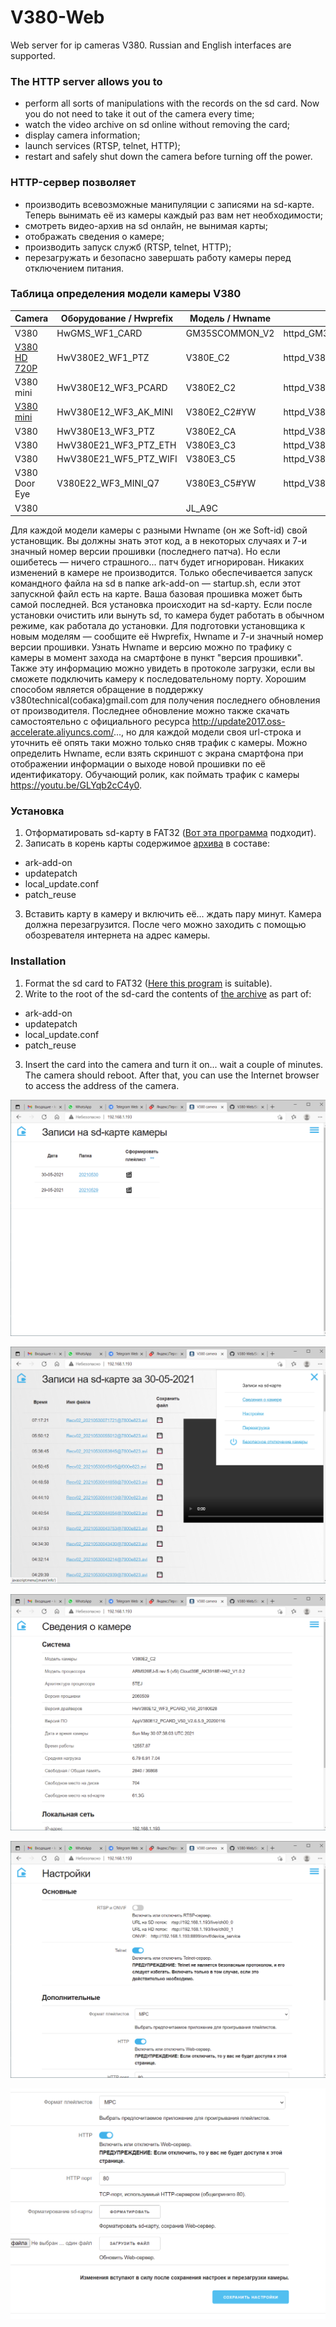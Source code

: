 # V380-Web
Web server for ip cameras V380. Russian and English interfaces are supported.  
### The HTTP server allows you to
- perform all sorts of manipulations with the records on the sd card. Now you do not need to take it out of the camera every time;
- watch the video archive on sd online without removing the card;
- display camera information;
- launch services (RTSP, telnet, HTTP);
- restart and safely shut down the camera before turning off the power.  
### HTTP-сервер позволяет
- производить всевозможные манипуляции с записями на sd-карте. Теперь вынимать её из камеры каждый раз вам нет необходимости;
- смотреть видео-архив на sd онлайн, не вынимая карты;
- отображать сведения о камере;
- производить запуск служб (RTSP, telnet, HTTP);
- перезагружать и безопасно завершать работу камеры перед отключением питания.
### Таблица определения модели камеры V380
| Camera | Оборудование / Hwprefix | Модель / Hwname | Установщик / Installer |
| --- | --- | --- | --- |
| V380 | HwGMS_WF1_CARD | GM35SCOMMON_V2 | httpd_GM35SCOMMON_V2_v20210530.zip |
| [V380 HD 720P](https://aliexpress.ru/item/33010593004.html) | HwV380E2_WF1_PTZ | V380E_C2 | httpd_V380E_C2_2040318_v20210620.zip |
| V380 mini | HwV380E12_WF3_PCARD | V380E2_C2 | httpd_V380E2_C2_v20210530.zip |
| [V380 mini](https://aliexpress.ru/item/4000944546368.html) | HwV380E12_WF3_AK_MINI | V380E2_C2#YW | httpd_V380E2_C2.YW_v20210614.zip |
| V380 | HwV380E13_WF3_PTZ | V380E2_CA | httpd_V380E2_CA_v20210612.zip |
| V380 | HwV380E21_WF3_PTZ_ETH | V380E3_C3 | httpd_V380E3_C3_3020607_v20210620.zip |
| V380 | HwV380E21_WF5_PTZ_WIFI | V380E3_C5 | httpd_V380E3_C5_v20210607.zip |
| V380 Door Eye | V380E22_WF3_MINI_Q7 | V380E3_C5#YW | httpd_V380E3_C5.YW_v20210617.zip |
| V380 |  | JL_A9C |  |

Для каждой модели камеры с разными Hwname (он же Soft-id) свой установщик. Вы должны знать этот код, а в некоторых случаях и 7-и значный номер версии прошивки (последнего патча). Но если ошибетесь — ничего страшного... патч будет игнорирован. Никаких изменений в камере не производится. Только обеспечивается запуск командного файла на sd в папке ark-add-on — startup.sh, если этот запускной файл есть на карте. Ваша базовая прошивка может быть самой последней. Вся установка происходит на sd-карту. Если после установки очистить или вынуть sd, то камера будет работать в обычном режиме, как работала до установки. Для подготовки установщика к новым моделям — сообщите её Hwprefix, Hwname и 7-и значный номер версии прошивки. Узнать Hwname и версию можно по трафику с камеры в момент захода на смартфоне в пункт "версия прошивки". Также эту информацию можно увидеть в протоколе загрузки, если вы сможете подключить камеру к последовательному порту. Хорошим способом является обращение в поддержку v380technical(собака)gmail.com для получения последнего обновления от производителя. Последнее обновление можно также скачать самостоятельно с официального ресурса http://update2017.oss-accelerate.aliyuncs.com/..., но для каждой модели своя url-строка и уточнить её опять таки можно только сняв трафик с камеры. Можно определить Hwname, если взять скриншот с экрана смартфона при отображении информации о выходе новой прошивки по её идентификатору. Обучающий ролик, как поймать трафик с камеры https://youtu.be/GLYqb2cC4y0.
### Установка
1. Отформатировать sd-карту в FAT32 ([Вот эта программа](http://ridgecrop.co.uk/index.htm?guiformat.htm) подходит).
2. Записать в корень карты содержимое [архива](https://github.com/Arkady23/V380-Web/releases/tag/20210530) в составе:
- ark-add-on
- updatepatch
- local_update.conf
- patch_reuse
3. Вставить карту в камеру и включить её... ждать пару минут. Камера должна перезагрузится. После чего можно заходить с помощью обозревателя интернета на адрес камеры. 
### Installation
1. Format the sd card to FAT32 ([Here this program](http://ridgecrop.co.uk/index.htm?guiformat.htm) is suitable).
2. Write to the root of the sd-card the contents of [the archive](https://github.com/Arkady23/V380-Web/releases/tag/20210530) as part of:
- ark-add-on
- updatepatch
- local_update.conf
- patch_reuse
3. Insert the card into the camera and turn it on... wait a couple of minutes. The camera should reboot. After that, you can use the Internet browser to access the address of the camera.  

![Просмотр папок с записями](Screenshots/image_2021_05_30T07_36_48_243Z.png?raw=true)  

![Просмотр видео записей за сутки](Screenshots/image_2021_05_30T07_37_52_174Z.png?raw=true)  

![Просмотр сведений о камере](Screenshots/image_2021_05_30T07_38_32_727Z.png?raw=true)  

![Просмотр основных настроек](Screenshots/image_2021_05_30T07_39_06_740Z.png?raw=true)  

![Просмотр дполнительных настроек](Screenshots/image_2021_05_30T07_39_26_478Z.png?raw=true)
